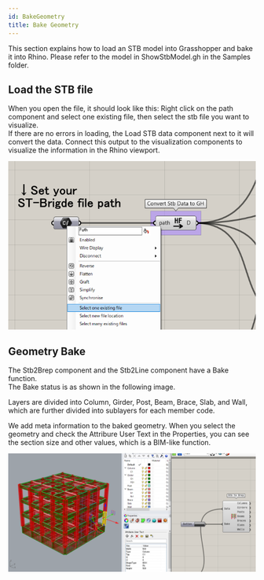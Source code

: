 ```yaml
---
id: BakeGeometry
title: Bake Geometry
---
```


This section explains how to load an STB model into Grasshopper and bake it into Rhino. Please refer to the model in ShowStbModel.gh in the Samples folder.

## Load the STB file

When you open the file, it should look like this: Right click on the path component and select one existing file, then select the stb file you want to visualize.  
If there are no errors in loading, the Load STB data component next to it will convert the data. Connect this output to the visualization components to visualize the information in the Rhino viewport.

![](../../images/ShowStbModel/input.png)

## Geometry Bake

The Stb2Brep component and the Stb2Line component have a Bake function.  
The Bake status is as shown in the following image.

Layers are divided into Column, Girder, Post, Beam, Brace, Slab, and Wall, which are further divided into sublayers for each member code.

We add meta information to the baked geometry. When you select the geometry and check the Attribure User Text in the Properties, you can see the section size and other values, which is a BIM-like function.

![](../../images/BakeGeometry/Bake.png)
